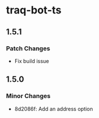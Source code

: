 # traq-bot-ts

## 1.5.1

### Patch Changes

- Fix build issue

## 1.5.0

### Minor Changes

- 8d2086f: Add an address option
